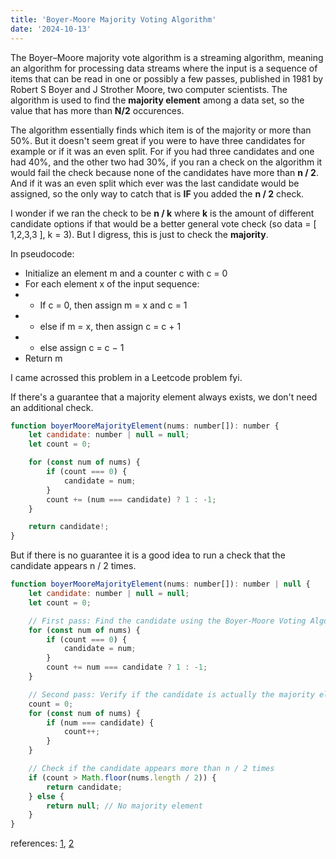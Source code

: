 ```yaml
---
title: 'Boyer-Moore Majority Voting Algorithm'
date: '2024-10-13'
---
```


The Boyer–Moore majority vote algorithm is a streaming algorithm, meaning an algorithm for processing data streams where the input is a sequence of items that can be read in one or possibly a few
passes, published in 1981 by Robert S Boyer and J Strother Moore, two computer scientists. The algorithm is used to find the **majority element** among a data set, so the value that has more than
**N/2** occurences.

The algorithm essentially finds which item is of the majority or more than 50%. But it doesn't seem great if you were to have three candidates for example or if it was an even split. For if you had
three candidates and one had 40%, and the other two had 30%, if you ran a check on the algorithm it would fail the check because none of the candidates have more than **n / 2**. And if it was an even
split which ever was the last candidate would be assigned, so the only way to catch that is **IF** you added the **n / 2** check.

I wonder if we ran the check to be **n / k** where **k** is the amount of different candidate options if that would be a better general vote check (so data = [ 1,2,3,3 ], k = 3). But I digress, this
is just to check the **majority**.

In pseudocode:

-   Initialize an element m and a counter c with c = 0
-   For each element x of the input sequence:
-   -   If c = 0, then assign m = x and c = 1
-   -   else if m = x, then assign c = c + 1
-   -   else assign c = c − 1
-   Return m

I came acrossed this problem in a Leetcode problem fyi.

If there's a guarantee that a majority element always exists, we don't need an additional check.

```javascript
function boyerMooreMajorityElement(nums: number[]): number {
    let candidate: number | null = null;
    let count = 0;

    for (const num of nums) {
        if (count === 0) {
            candidate = num;
        }
        count += (num === candidate) ? 1 : -1;
    }

    return candidate!;
}
```

But if there is no guarantee it is a good idea to run a check that the candidate appears n / 2 times.

```javascript
function boyerMooreMajorityElement(nums: number[]): number | null {
    let candidate: number | null = null;
    let count = 0;

    // First pass: Find the candidate using the Boyer-Moore Voting Algorithm
    for (const num of nums) {
        if (count === 0) {
            candidate = num;
        }
        count += num === candidate ? 1 : -1;
    }

    // Second pass: Verify if the candidate is actually the majority element
    count = 0;
    for (const num of nums) {
        if (num === candidate) {
            count++;
        }
    }

    // Check if the candidate appears more than n / 2 times
    if (count > Math.floor(nums.length / 2)) {
        return candidate;
    } else {
        return null; // No majority element
    }
}
```

references: [1](https://en.wikipedia.org/wiki/Boyer%E2%80%93Moore_majority_vote_algorithm), [2](https://www.geeksforgeeks.org/boyer-moore-majority-voting-algorithm/)
